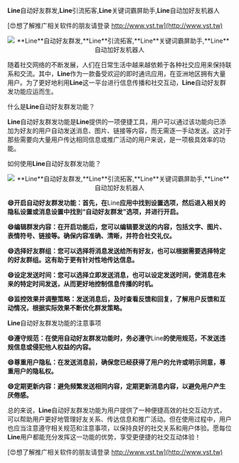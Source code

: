 **Line**自动好友群发,**Line**引流拓客,**Line**关键词霸屏助手,**Line**自动加好友机器人

[😍想了解推广相关软件的朋友请登录 http://www.vst.tw](http://www.vst.tw)

 <center><img src="https://vst.tw/MP4/tuiguang/png/5.png" alt="**Line**自动好友群发,**Line**引流拓客,**Line**关键词霸屏助手,**Line**自动加好友机器人"></center>

随着社交网络的不断发展，人们在日常生活中越来越依赖于各种社交应用来保持联系和交流。其中，**Line**作为一款备受欢迎的即时通讯应用，在亚洲地区拥有大量用户。为了更好地利用**Line**这一平台进行信息传播和社交互动，**Line**自动好友群发功能应运而生。

什么是**Line**自动好友群发功能？

**Line**自动好友群发功能是**Line**提供的一项便捷工具，用户可以通过该功能向已添加为好友的用户自动发送消息、图片、链接等内容，而无需逐一手动发送。这对于那些需要向大量用户传达相同信息或推广活动的用户来说，是一项极具效率的功能。

如何使用**Line**自动好友群发功能？

 <center><img src="https://vst.tw/MP4/tuiguang/png/4.png" alt="**Line**自动好友群发,**Line**引流拓客,**Line**关键词霸屏助手,**Line**自动加好友机器人"></center>

**😄开启自动好友群发功能：首先，在**Line**应用中找到设置选项，然后进入相关的隐私设置或消息设置中找到“自动好友群发”选项，并进行开启。**

**😄编辑群发内容：在开启功能后，您可以编辑要发送的内容，包括文字、图片、表情符号、链接等。确保内容准确、清晰，并符合社交礼仪。**

**😄选择好友群组：您可以选择将消息发送给所有好友，也可以根据需要选择特定的好友群组。这有助于更有针对性地传达信息。**

**😄设定发送时间：您可以选择立即发送消息，也可以设定发送时间，使消息在未来的特定时间发送，从而更好地控制信息传播的时机。**

**😄监控效果并调整策略：发送消息后，及时查看反馈和回复，了解用户反馈和互动情况，根据实际效果不断优化群发策略。**

**Line**自动好友群发功能的注意事项

**😄遵守规范：在使用自动好友群发功能时，务必遵守**Line**的使用规范，不发送违规信息或侵犯他人权益的内容。**

**😄尊重用户隐私：在发送消息前，确保您已经获得了用户的允许或明示同意，尊重用户的隐私权。**

**😄定期更新内容：避免频繁发送相同内容，定期更新消息内容，以避免用户产生厌倦感。**

总的来说，**Line**自动好友群发功能为用户提供了一种便捷高效的社交互动方式，可以帮助用户更好地管理好友关系、传达信息和推广活动。但在使用过程中，用户也应当注意遵守相关规范和注意事项，以保持良好的社交关系和用户体验。愿每位**Line**用户都能充分发挥这一功能的优势，享受更便捷的社交互动体验！

[😍想了解推广相关软件的朋友请登录 http://www.vst.tw](http://www.vst.tw)



